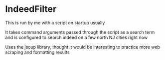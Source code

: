 # IndeedFilter

This is run by me with a script on startup usually

It takes command arguments passed through the script as a search term and is configured to search indeed on a few north NJ cities right now
 


Uses the jsoup library, thought it would be interesting to practice more web scraping and formatting results
